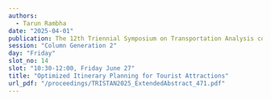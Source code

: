 ```yaml
---
authors:
  - Tarun Rambha
date: "2025-04-01"
publication: The 12th Triennial Symposium on Transportation Analysis conference
session: "Column Generation 2"
day: "Friday"
slot_no: 14
slot: "10:30-12:00, Friday June 27"
title: "Optimized Itinerary Planning for Tourist Attractions"
url_pdf: "/proceedings/TRISTAN2025_ExtendedAbstract_471.pdf"
---
```

